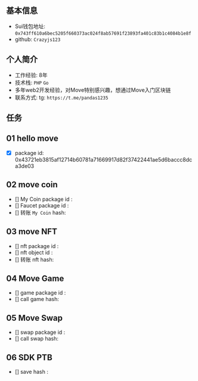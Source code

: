 ## 基本信息
- Sui钱包地址: `0x743ff610a6bec5205f660373ac024f8ab57691f23893fa401c83b1c4084b1e8f`
- github: `Crazyjs123`

## 个人简介
- 工作经验: 8年
- 技术栈: `PHP` `Go`
- 多年web2开发经验，对Move特别感兴趣，想通过Move入门区块链
- 联系方式: tg: `https://t.me/pandas1235` 

## 任务

##   01 hello move  
- [x] package id: 0x43721eb3815af12714b60781a71669917d82f37422441ae5d6baccc8dca3de03

##   02 move coin
- [] My Coin package id : 
- [] Faucet package id : 
- [] 转账 `My Coin` hash:

##   03 move NFT
- [] nft package id :
- [] nft object id : 
- [] 转账 nft  hash:

##   04 Move Game
- [] game package id :
- [] call game hash:

##   05 Move Swap
- [] swap package id :
- [] call swap hash:

##   06 SDK PTB
- [] save hash :
